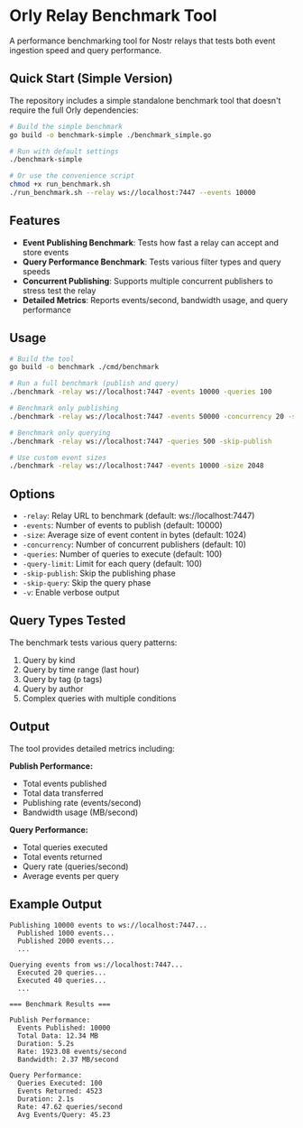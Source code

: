 # Orly Relay Benchmark Tool

A performance benchmarking tool for Nostr relays that tests both event ingestion speed and query performance.

## Quick Start (Simple Version)

The repository includes a simple standalone benchmark tool that doesn't require the full Orly dependencies:

```bash
# Build the simple benchmark
go build -o benchmark-simple ./benchmark_simple.go

# Run with default settings
./benchmark-simple

# Or use the convenience script
chmod +x run_benchmark.sh
./run_benchmark.sh --relay ws://localhost:7447 --events 10000
```

## Features

- **Event Publishing Benchmark**: Tests how fast a relay can accept and store events
- **Query Performance Benchmark**: Tests various filter types and query speeds
- **Concurrent Publishing**: Supports multiple concurrent publishers to stress test the relay
- **Detailed Metrics**: Reports events/second, bandwidth usage, and query performance

## Usage

```bash
# Build the tool
go build -o benchmark ./cmd/benchmark

# Run a full benchmark (publish and query)
./benchmark -relay ws://localhost:7447 -events 10000 -queries 100

# Benchmark only publishing
./benchmark -relay ws://localhost:7447 -events 50000 -concurrency 20 -skip-query

# Benchmark only querying
./benchmark -relay ws://localhost:7447 -queries 500 -skip-publish

# Use custom event sizes
./benchmark -relay ws://localhost:7447 -events 10000 -size 2048
```

## Options

- `-relay`: Relay URL to benchmark (default: ws://localhost:7447)
- `-events`: Number of events to publish (default: 10000)
- `-size`: Average size of event content in bytes (default: 1024)
- `-concurrency`: Number of concurrent publishers (default: 10)
- `-queries`: Number of queries to execute (default: 100)
- `-query-limit`: Limit for each query (default: 100)
- `-skip-publish`: Skip the publishing phase
- `-skip-query`: Skip the query phase
- `-v`: Enable verbose output

## Query Types Tested

The benchmark tests various query patterns:
1. Query by kind
2. Query by time range (last hour)
3. Query by tag (p tags)
4. Query by author
5. Complex queries with multiple conditions

## Output

The tool provides detailed metrics including:

**Publish Performance:**
- Total events published
- Total data transferred
- Publishing rate (events/second)
- Bandwidth usage (MB/second)

**Query Performance:**
- Total queries executed
- Total events returned
- Query rate (queries/second)
- Average events per query

## Example Output

```
Publishing 10000 events to ws://localhost:7447...
  Published 1000 events...
  Published 2000 events...
  ...

Querying events from ws://localhost:7447...
  Executed 20 queries...
  Executed 40 queries...
  ...

=== Benchmark Results ===

Publish Performance:
  Events Published: 10000
  Total Data: 12.34 MB
  Duration: 5.2s
  Rate: 1923.08 events/second
  Bandwidth: 2.37 MB/second

Query Performance:
  Queries Executed: 100
  Events Returned: 4523
  Duration: 2.1s
  Rate: 47.62 queries/second
  Avg Events/Query: 45.23
```